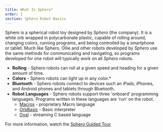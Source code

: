 ```yaml
---
title: What Is Sphero?
order: 1
section: Sphero Robot Basics
---
```


Sphero is a spherical robot toy designed by *Sphero* (the company). It is a white orb wrapped in polycarbonate plastic, capable of rolling around, changing colors, running programs, and being controlled by a smartphone or tablet.  Much like Sphero, Ollie and other robots developed by *Sphero* use the same methods for communicating and navigating, so programs developed for one robot will typically work on all *Sphero* robots.

* **Rolling** - Sphero robots can roll at a given speed and heading for a given amount of time.
* **Colors** - Sphero robots can light up in any color.*
* **Bluetooth** - Sphero robots connect to devices such an iPads, iPhones, and Android phones and tablets through Bluetooth.
* **Robot Languages** - Sphero robots support three 'onboard' programming languages.  Programs written in these languages are 'run' on the robot.
  * [Macros](/sprk-edu/macros/) - proprietary Macro language
  * [OrbBasic](/sprk-edu/orbbasic/) - Basic interpreter
  * [Oval](/sprk-edu/oval-coming-soon) - streaming C based language



For more information, watch the [Sphero Guided Tour](https://www.youtube.com/watch?v=uHvZWcqjxrs)
